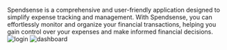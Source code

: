 Spendsense is a comprehensive and user-friendly application designed to simplify expense tracking and management. With Spendsense, you can effortlessly monitor and organize your financial transactions, helping you gain control over your expenses and make informed financial decisions. 
![login](https://github.com/homersalazar/SpendSense/assets/110954891/72ff8e6d-e8d0-4ad0-8d35-d377cc22f809)
![dashboard](https://github.com/homersalazar/SpendSense/assets/110954891/6a5eeeb3-b799-495c-9ac7-3938cd89b637)

